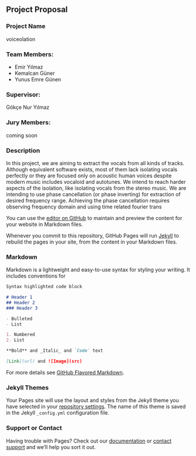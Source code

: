 ## Project Proposal

### Project Name
voiceolation

### Team Members:
- Emir Yılmaz 
- Kemalcan Güner
- Yunus Emre Günen

### Supervisor: 
Gökçe Nur Yılmaz 

### Jury Members:
coming soon

### Description

In this project, we are aiming to extract the vocals from all kinds of tracks. Although  equivalent software exists, most of them lack isolating vocals perfectly or they are focused only on acoustic human voices despite modern music includes vocaloid and autotunes. We intend to reach harder aspects of the isolation, like isolating vocals from the stereo music. We are intending to use phase cancellation (or phase inverting) for extraction of desired frequency range. Achieving the phase cancellation requires observing frequency domain and using time related fourier trans 




You can use the [editor on GitHub](https://github.com/voiceolation/voiceolation.github.io/edit/main/README.md) to maintain and preview the content for your website in Markdown files.

Whenever you commit to this repository, GitHub Pages will run [Jekyll](https://jekyllrb.com/) to rebuild the pages in your site, from the content in your Markdown files.

### Markdown

Markdown is a lightweight and easy-to-use syntax for styling your writing. It includes conventions for

```markdown
Syntax highlighted code block

# Header 1
## Header 2
### Header 3

- Bulleted
- List

1. Numbered
2. List

**Bold** and _Italic_ and `Code` text

[Link](url) and ![Image](src)
```

For more details see [GitHub Flavored Markdown](https://guides.github.com/features/mastering-markdown/).

### Jekyll Themes

Your Pages site will use the layout and styles from the Jekyll theme you have selected in your [repository settings](https://github.com/voiceolation/voiceolation.github.io/settings). The name of this theme is saved in the Jekyll `_config.yml` configuration file.

### Support or Contact

Having trouble with Pages? Check out our [documentation](https://docs.github.com/categories/github-pages-basics/) or [contact support](https://support.github.com/contact) and we’ll help you sort it out.
